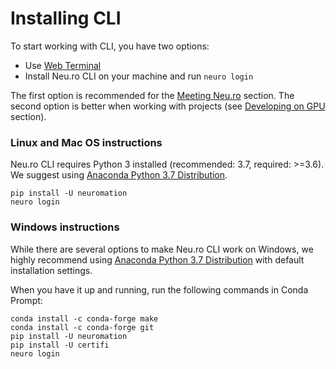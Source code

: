 # Installing CLI

To start working with CLI, you have two options:

* Use [Web Terminal](https://apps.neu.ro/shell)
* Install Neu.ro CLI on your machine and run `neuro login`

The first option is recommended for the [Meeting Neu.ro](docs/getting_started/meeting_neuro) section. The second option is better when working with projects \(see [Developing on GPU](docs/getting_started/developing_on_gpu) section\).

### Linux and Mac OS instructions

Neu.ro CLI requires Python 3 installed \(recommended: 3.7, required: &gt;=3.6\). We suggest using [Anaconda Python 3.7 Distribution](https://www.anaconda.com/distribution/).

```text
pip install -U neuromation
neuro login
```

### Windows instructions

While there are several options to make Neu.ro CLI work on Windows, we highly recommend using [Anaconda Python 3.7 Distribution](https://www.anaconda.com/distribution/) with default installation settings.

When you have it up and running, run the following commands in Conda Prompt:

```text
conda install -c conda-forge make
conda install -c conda-forge git    
pip install -U neuromation
pip install -U certifi
neuro login
```

